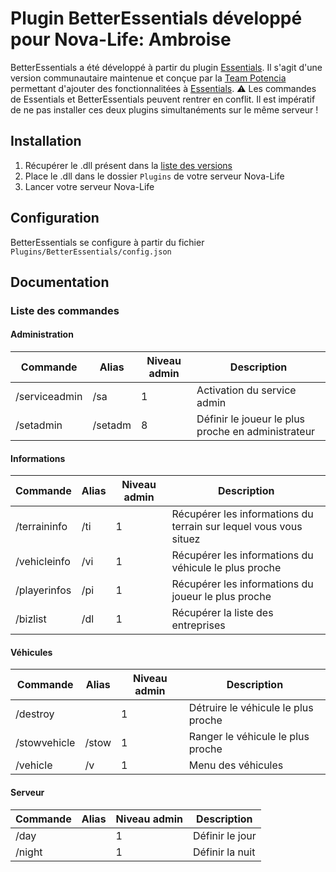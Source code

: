 ﻿# Plugin BetterEssentials développé pour Nova-Life: Ambroise
BetterEssentials a été développé à partir du plugin [Essentials](https://github.com/TeamNovaFR/Essentials/). Il s'agit d'une version communautaire maintenue et conçue par la [Team Potencia](https://potenciarp.fr) permettant d'ajouter des fonctionnalitées à [Essentials](https://github.com/TeamNovaFR/Essentials/).
⚠️ Les commandes de Essentials et BetterEssentials peuvent rentrer en conflit. Il est impératif de ne pas installer ces deux plugins simultanéments sur le même serveur !

## Installation
1. Récupérer le .dll présent dans la [liste des versions](https://github.com/Netinq/BetterEssentials/releases)
2. Place le .dll dans le dossier `Plugins` de votre serveur Nova-Life
3. Lancer votre serveur Nova-Life

## Configuration
BetterEssentials se configure à partir du fichier `Plugins/BetterEssentials/config.json`

## Documentation
### Liste des commandes
#### Administration
| Commande | Alias | Niveau admin | Description |
| - | - | - | - |
| /serviceadmin | /sa | 1 | Activation du service admin |
| /setadmin | /setadm | 8 | Définir le joueur le plus proche en administrateur |
#### Informations
| Commande | Alias | Niveau admin | Description |
| - | - | - | - |
| /terraininfo | /ti | 1 | Récupérer les informations du terrain sur lequel vous vous situez |
| /vehicleinfo | /vi | 1 | Récupérer les informations du véhicule le plus proche |
| /playerinfos | /pi | 1 | Récupérer les informations du joueur le plus proche |
| /bizlist | /dl | 1 | Récupérer la liste des entreprises |
#### Véhicules
| Commande | Alias | Niveau admin | Description |
| - | - | - | - |
| /destroy |  | 1 | Détruire le véhicule le plus proche |
| /stowvehicle | /stow | 1 | Ranger le véhicule le plus proche |
| /vehicle | /v | 1 | Menu des véhicules |
#### Serveur
| Commande | Alias | Niveau admin | Description |
| - | - | - | - |
| /day |  | 1 | Définir le jour |
| /night |  | 1 | Définir la nuit |